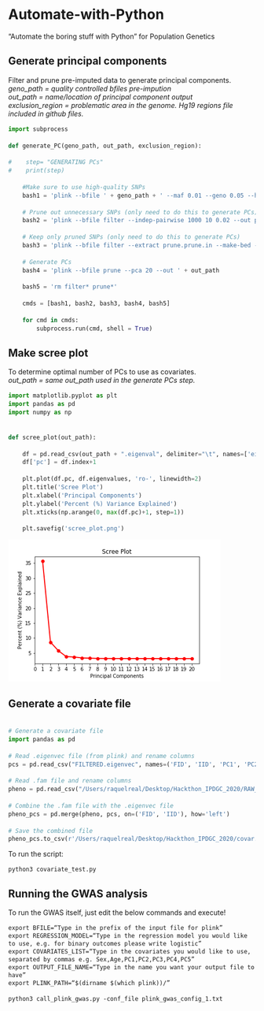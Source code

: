 # Automate-with-Python
“Automate the boring stuff with Python” for Population Genetics

## Generate principal components
Filter and prune pre-imputed data to generate principal components.  
*geno_path = quality controlled bfiles pre-impution*  
*out_path = name/location of principal component output*  
*exclusion_region = problematic area in the genome. Hg19 regions file included in github files.*  

```python
import subprocess

def generate_PC(geno_path, out_path, exclusion_region):

#    step= "GENERATING PCs"
#    print(step)

    #Make sure to use high-quality SNPs 
    bash1 = 'plink --bfile ' + geno_path + ' --maf 0.01 --geno 0.05 --hwe 1E-6 --exclude range ' + exclusion_region + ' --make-bed --out filter'

    # Prune out unnecessary SNPs (only need to do this to generate PCs)
    bash2 = 'plink --bfile filter --indep-pairwise 1000 10 0.02 --out prune'

    # Keep only pruned SNPs (only need to do this to generate PCs)
    bash3 = 'plink --bfile filter --extract prune.prune.in --make-bed --out prune' 

    # Generate PCs 
    bash4 = 'plink --bfile prune --pca 20 --out ' + out_path

    bash5 = 'rm filter* prune*'

    cmds = [bash1, bash2, bash3, bash4, bash5]
    
    for cmd in cmds:
        subprocess.run(cmd, shell = True)
```
## Make scree plot  
To determine optimal number of PCs to use as covariates.  
*out_path = same out_path used in the generate PCs step.*
```python
import matplotlib.pyplot as plt
import pandas as pd
import numpy as np


def scree_plot(out_path):
    
    df = pd.read_csv(out_path + ".eigenval", delimiter="\t", names=['eigenvalues'])
    df['pc'] = df.index+1
    
    plt.plot(df.pc, df.eigenvalues, 'ro-', linewidth=2)
    plt.title('Scree Plot')
    plt.xlabel('Principal Components')
    plt.ylabel('Percent (%) Variance Explained')
    plt.xticks(np.arange(0, max(df.pc)+1, step=1)) 

    plt.savefig('scree_plot.png')
```
![Example scree plot](scree_plot.png)

## Generate a covariate file

```python

# Generate a covariate file
import pandas as pd

# Read .eigenvec file (from plink) and rename columns
pcs = pd.read_csv("FILTERED.eigenvec", names=('FID', 'IID', 'PC1', 'PC2', 'PC3', 'PC4', 'PC5', 'PC6', 'PC7', 'PC8', 'PC9', 'PC10', 'PC11', 'PC12', 'PC13', 'PC14', 'PC15', 'PC16', 'PC17', 'PC18', 'PC19', 'PC20'), delimiter = '\s+')

# Read .fam file and rename columns
pheno = pd.read_csv("/Users/raquelreal/Desktop/Hackthon_IPDGC_2020/RAW_test/RAW_test.fam", names=('FID', 'IID', 'PAT', 'MAT', 'SEX', 'PHENO'), sep = '\t')

# Combine the .fam file with the .eigenvec file
pheno_pcs = pd.merge(pheno, pcs, on=('FID', 'IID'), how='left')

# Save the combined file
pheno_pcs.to_csv(r'/Users/raquelreal/Desktop/Hackthon_IPDGC_2020/covar.txt', header=True, index=False, sep='\t', mode='a')

```
To run the script:
```
python3 covariate_test.py 

```

## Running the GWAS analysis

To run the GWAS itself, just edit the below commands and execute!

```
export BFILE=“Type in the prefix of the input file for plink”
export REGRESSION_MODEL=“Type in the regression model you would like to use, e.g. for binary outcomes please write logistic”
export COVARIATES_LIST=“Type in the covariates you would like to use, separated by commas e.g. Sex,Age,PC1,PC2,PC3,PC4,PC5”
export OUTPUT_FILE_NAME=“Type in the name you want your output file to have”
export PLINK_PATH=“$(dirname $(which plink))/”

python3 call_plink_gwas.py -conf_file plink_gwas_config_1.txt
```
